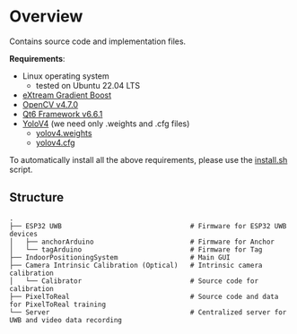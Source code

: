 # Overview

Contains source code and implementation files.

**Requirements**:
- Linux operating system
    - tested on Ubuntu 22.04 LTS
- [eXtream Gradient Boost](https://github.com/dmlc/xgboost)
- [OpenCV v4.7.0](https://docs.opencv.org/4.x/d7/d9f/tutorial_linux_install.html)
- [Qt6 Framework v6.6.1](https://www.qt.io/download-qt-installer-oss?hsCtaTracking=99d9dd4f-5681-48d2-b096-470725510d34%7C074ddad0-fdef-4e53-8aa8-5e8a876d6ab4)
- [YoloV4](https://github.com/AlexeyAB/darknet) (we need only .weights and .cfg files)
    - [yolov4.weights](https://github.com/AlexeyAB/darknet/releases/download/darknet_yolo_v4_pre/yolov4.weights)
    - [yolov4.cfg](https://raw.githubusercontent.com/AlexeyAB/darknet/master/cfg/yolov4.cfg)

To automatically install all the above requirements, please use the [install.sh](/Implementation/install.sh) script. 
## Structure
```
.
├── ESP32 UWB                                # Firmware for ESP32 UWB devices
│   ├── anchorArduino                        # Firmware for Anchor
│   └── tagArduino                           # Firmware for Tag
├── IndoorPositioningSystem                  # Main GUI
├── Camera Intrinsic Calibration (Optical)   # Intrinsic camera calibration
│   └── Calibrator                           # Source code for calibration 
├── PixelToReal                              # Source code and data for PixelToReal training
└── Server                                   # Centralized server for UWB and video data recording
```
